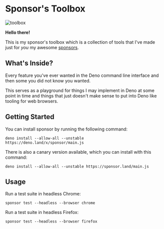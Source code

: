 # Sponsor's Toolbox

![toolbox](https://user-images.githubusercontent.com/157787/126696554-d6945d31-90b9-4c18-bc93-96b9966596d0.jpg)

**Hello there!**

This is my sponsor's toolbox which is a collection of tools that I've
made just for *you* my awesome [sponsors](https://github.com/sponsors/caspervonb).

## What's Inside?

Every feature you've ever wanted in the Deno command line interface and then
some you did not know you wanted.

This serves as a playground for things I may implement in Deno at some point in
time and things that just doesn't make sense to put into Deno like tooling for
web browsers.

## Getting Started

You can install sponsor by running the following command:

```shell
deno install --allow-all --unstable https://deno.land/x/sponsor/main.js
```

There is also a canary version available, which you can install with this command:

```shell
deno install --allow-all --unstable https://sponsor.land/main.js
```

## Usage

Run a test suite in headless Chrome:

```shell
sponsor test --headless --browser chrome
```

Run a test suite in headless Firefox:

```shell
sponsor test --headless --browser firefox
```
